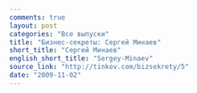 ```yaml
---
comments: true
layout: post
categories: "Все выпуски"
title: "Бизнес-секреты: Сергей Минаев"
short_title: "Сергей Минаев"
english_short_title: "Sergey-Minaev"
source_link: "http://tinkov.com/bizsekrety/5"
date: "2009-11-02"
---
```

